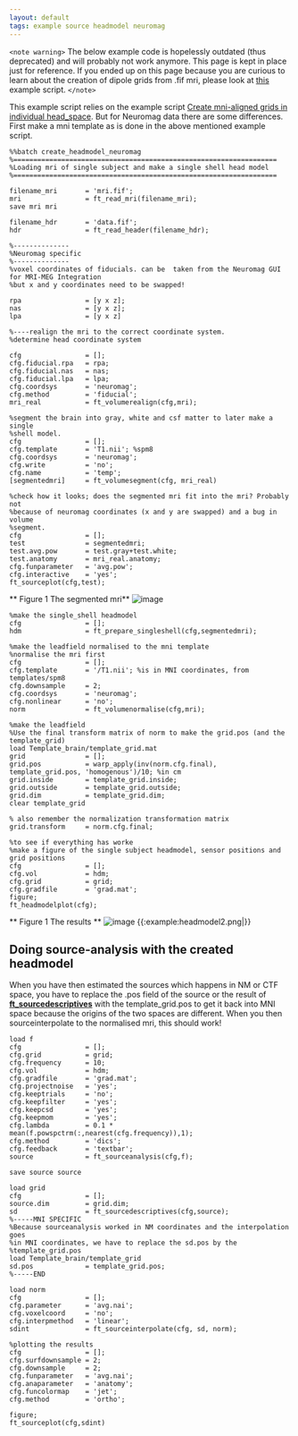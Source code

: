 ```yaml
---
layout: default
tags: example source headmodel neuromag
---
```


`<note warning>`
The below example code is hopelessly outdated (thus deprecated) and will probably not work anymore. This page is kept in place just for reference. If you ended up on this page because you are curious to learn about the creation of dipole grids from .fif mri, please look at [this](/example/create_single-subject_grids_in_individual_head_space_that_are_all_aligned_in_mni_space) example script.
`</note>`

This example script relies on the example script [Create mni-aligned grids in individual head_space](/example/create_single-subject_grids_in_individual_head_space_that_are_all_aligned_in_mni_space). But for Neuromag data there are some differences. First make a mni template as is done in the above mentioned example script.

	
	%%batch create_headmodel_neuromag
	%==================================================================
	%Loading mri of single subject and make a single shell head model
	%==================================================================
	
	filename_mri       = 'mri.fif';
	mri                = ft_read_mri(filename_mri);
	save mri mri
	
	filename_hdr       = 'data.fif';
	hdr                = ft_read_header(filename_hdr);
	
	%--------------
	%Neuromag specific
	%--------------
	%voxel coordinates of fiducials. can be  taken from the Neuromag GUI for MRI-MEG Integration
	%but x and y coordinates need to be swapped!
	
	rpa                = [y x z];
	nas                = [y x z];
	lpa                = [y x z]
	
	%----realign the mri to the correct coordinate system.
	%determine head coordinate system
	
	cfg                = [];
	cfg.fiducial.rpa   = rpa;
	cfg.fiducial.nas   = nas;
	cfg.fiducial.lpa   = lpa;
	cfg.coordsys       = 'neuromag';
	cfg.method         = 'fiducial';
	mri_real           = ft_volumerealign(cfg,mri);
	
	%segment the brain into gray, white and csf matter to later make a single
	%shell model.
	cfg                = [];
	cfg.template       = 'T1.nii'; %spm8
	cfg.coordsys       = 'neuromag';
	cfg.write          = 'no';
	cfg.name           = 'temp';
	[segmentedmri]     = ft_volumesegment(cfg, mri_real)
	
	%check how it looks; does the segmented mri fit into the mri? Probably not
	%because of neuromag coordinates (x and y are swapped) and a bug in volume
	%segment.
	cfg                = [];
	test               = segmentedmri;
	test.avg.pow       = test.gray+test.white;
	test.anatomy       = mri_real.anatomy;
	cfg.funparameter   = 'avg.pow';
	cfg.interactive    = 'yes';
	ft_sourceplot(cfg,test);

** Figure 1 The segmented mri**
![image](/media/example/segmri.jpg)

	
	%make the single_shell headmodel
	cfg                = [];
	hdm                = ft_prepare_singleshell(cfg,segmentedmri);
	
	%make the leadfield normalised to the mni template
	%normalise the mri first
	cfg                = [];
	cfg.template       = '/T1.nii'; %is in MNI coordinates, from templates/spm8
	cfg.downsample     = 2;
	cfg.coordsys       = 'neuromag';
	cfg.nonlinear      = 'no';
	norm               = ft_volumenormalise(cfg,mri); 
	
	%make the leadfield
	%Use the final transform matrix of norm to make the grid.pos (and the template_grid)
	load Template_brain/template_grid.mat
	grid               = [];
	grid.pos           = warp_apply(inv(norm.cfg.final), template_grid.pos, 'homogenous')/10; %in cm
	grid.inside        = template_grid.inside;
	grid.outside       = template_grid.outside;
	grid.dim           = template_grid.dim;
	clear template_grid
	
	% also remember the normalization transformation matrix
	grid.transform     = norm.cfg.final;
	
	%to see if everything has worke
	%make a figure of the single subject headmodel, sensor positions and grid positions
	cfg                = [];
	cfg.vol            = hdm;
	cfg.grid           = grid;
	cfg.gradfile       = 'grad.mat';
	figure;
	ft_headmodelplot(cfg);

** Figure 1 The results **
![image](/media/example/headmodels/headmodel.png)
{{:example:headmodel2.png|}}

## Doing source-analysis with the created headmodel

When you have then estimated the sources which happens in NM or CTF space, you have to replace the .pos field of the source or the result of **[ft_sourcedescriptives](/reference/ft_sourcedescriptives)** with the template_grid.pos to get it back into MNI space because the origins of the two spaces are different. When you then sourceinterpolate to the normalised mri, this should work! 

	
	load f
	cfg                = [];
	cfg.grid           = grid;
	cfg.frequency      = 10;
	cfg.vol            = hdm;
	cfg.gradfile       = 'grad.mat';
	cfg.projectnoise   = 'yes';
	cfg.keeptrials     = 'no';
	cfg.keepfilter     = 'yes';
	cfg.keepcsd        = 'yes';
	cfg.keepmom        = 'yes';
	cfg.lambda         = 0.1 * mean(f.powspctrm(:,nearest(cfg.frequency)),1);
	cfg.method         = 'dics';
	cfg.feedback       = 'textbar';
	source             = ft_sourceanalysis(cfg,f);
	
	save source source
	
	load grid
	cfg                = [];
	source.dim         = grid.dim;
	sd                 = ft_sourcedescriptives(cfg,source);
	%-----MNI SPECIFIC
	%Because sourceanalysis worked in NM coordinates and the interpolation goes
	%in MNI coordinates, we have to replace the sd.pos by the
	%template_grid.pos
	load Template_brain/template_grid
	sd.pos             = template_grid.pos;
	%-----END
	
	load norm
	cfg                = [];
	cfg.parameter      = 'avg.nai';
	cfg.voxelcoord     = 'no';
	cfg.interpmethod   = 'linear';
	sdint              = ft_sourceinterpolate(cfg, sd, norm);
	
	%plotting the results
	cfg                = [];
	cfg.surfdownsample = 2;
	cfg.downsample     = 2;
	cfg.funparameter   = 'avg.nai';
	cfg.anaparameter   = 'anatomy';
	cfg.funcolormap    = 'jet';
	cfg.method         = 'ortho';
	
	figure;
	ft_sourceplot(cfg,sdint)

